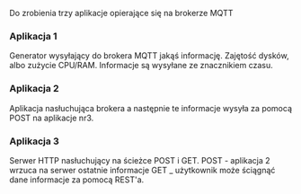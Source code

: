 Do zrobienia trzy aplikacje opierające się na brokerze MQTT

### Aplikacja 1
Generator wysyłający do brokera MQTT jakąś informację. Zajętość dysków, albo zużycie CPU/RAM. Informacje są wysyłane ze znacznikiem czasu.

### Aplikacja 2
Aplikacja nasłuchująca brokera a następnie te informacje wysyła za pomocą POST na aplikacje nr3.

### Aplikacja 3
Serwer HTTP nasłuchujący na ścieżce POST i GET.
POST - aplikacja 2 wrzuca na serwer ostatnie informacje
GET  _ użytkownik może ściągnąć dane informacje za pomocą REST'a.